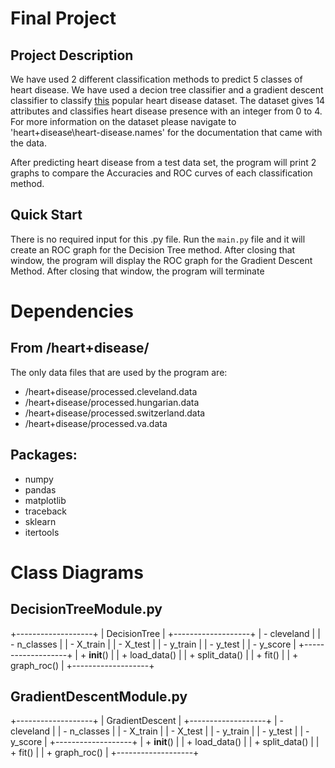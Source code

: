 # Final Project

## Project Description

We have used 2 different classification methods to predict 5 classes of heart disease. We have used a decion tree classifier and a gradient descent classifier to classify [this](https://archive.ics.uci.edu/dataset/45/heart+disease) popular heart disease dataset. The dataset gives 14 attributes and classifies heart disease presence with an integer from 0 to 4. For more information on the dataset please navigate to 'heart+disease\heart-disease.names' for the documentation that came with the data.

After predicting heart disease from a test data set, the program will print 2 graphs to compare the Accuracies and ROC curves of each classification method.

## Quick Start

There is no required input for this .py file. Run the `main.py` file and it will create an ROC graph for the Decision Tree method. After closing that window, the program will display the ROC graph for the Gradient Descent Method. After closing that window, the program will terminate


# Dependencies 
## From /heart+disease/
The only data files that are used by the program are:
- /heart+disease/processed.cleveland.data
- /heart+disease/processed.hungarian.data
- /heart+disease/processed.switzerland.data
- /heart+disease/processed.va.data

## Packages:
- numpy
- pandas
- matplotlib
- traceback
- sklearn
- itertools

# Class Diagrams
## DecisionTreeModule.py
+-------------------+
|  DecisionTree     |
+-------------------+
| - cleveland       |
| - n_classes       |
| - X_train         |
| - X_test          |
| - y_train         |
| - y_test          |
| - y_score         |
+-------------------+
| + __init__()      |
| + load_data()     |
| + split_data()    |
| + fit()           |
| + graph_roc()     |
+-------------------+

## GradientDescentModule.py
+-------------------+
|  GradientDescent  |
+-------------------+
| - cleveland       |
| - n_classes       |
| - X_train         |
| - X_test          |
| - y_train         |
| - y_test          |
| - y_score         |
+-------------------+
| + __init__()      |
| + load_data()     |
| + split_data()    |
| + fit()           |
| + graph_roc()     |
+-------------------+
